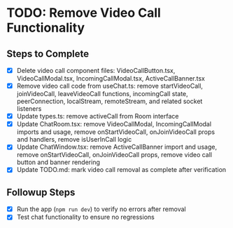 # TODO: Remove Video Call Functionality

## Steps to Complete

- [x] Delete video call component files: VideoCallButton.tsx, VideoCallModal.tsx, IncomingCallModal.tsx, ActiveCallBanner.tsx
- [x] Remove video call code from useChat.ts: remove startVideoCall, joinVideoCall, leaveVideoCall functions, incomingCall state, peerConnection, localStream, remoteStream, and related socket listeners
- [x] Update types.ts: remove activeCall from Room interface
- [x] Update ChatRoom.tsx: remove VideoCallModal, IncomingCallModal imports and usage, remove onStartVideoCall, onJoinVideoCall props and handlers, remove isUserInCall logic
- [x] Update ChatWindow.tsx: remove ActiveCallBanner import and usage, remove onStartVideoCall, onJoinVideoCall props, remove video call button and banner rendering
- [x] Update TODO.md: mark video call removal as complete after verification

## Followup Steps
- [x] Run the app (`npm run dev`) to verify no errors after removal
- [x] Test chat functionality to ensure no regressions

